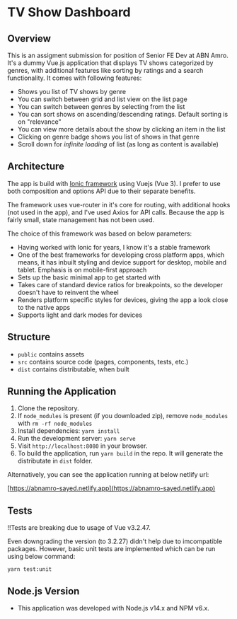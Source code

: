 # TV Show Dashboard

## Overview
This is an assigment submission for position of Senior FE Dev at ABN Amro. It's a dummy Vue.js application that displays TV shows categorized by genres, with additional features like sorting by ratings and a search functionality. It comes with following features:

- Shows you list of TV shows by genre
- You can switch between grid and list view on the list page
- You can switch between genres by selecting from the list
- You can sort shows on ascending/descending ratings. Default sorting is on "relevance"
- You can view more details about the show by clicking an item in the list
- Clicking on genre badge shows you list of shows in that genre
- Scroll down for *infinite loading* of list (as long as content is available)

## Architecture
The app is build with [Ionic framework](https://ionicframework.com) using Vuejs (Vue 3). I prefer to use both composition and options API due to their separate benefits.

The framework uses vue-router in it's core for routing, with additional hooks (not used in the app), and I've used Axios for API calls. Because the app is fairly small, state management has not been used.

The choice of this framework was based on below parameters:

- Having worked with Ionic for years, I know it's a stable framework
- One of the best frameworks for developing cross platform apps, which means, it has inbuilt styling and device support for desktop, mobile and tablet. Emphasis is on mobile-first approach
- Sets up the basic minimal app to get started with
- Takes care of standard device ratios for breakpoints, so the developer doesn't have to reinvent the wheel
- Renders platform specific styles for devices, giving the app a look close to the native apps
- Supports light and dark modes for devices

## Structure
- `public` contains assets
- `src` contains source code (pages, components, tests, etc.)
- `dist` contains distributable, when built

## Running the Application
1. Clone the repository.
2. If `node_modules` is present (if you downloaded zip), remove `node_modules` with `rm -rf node_modules`
3. Install dependencies: `yarn install`
4. Run the development server: `yarn serve`
5. Visit `http://localhost:8080` in your browser.
6. To build the application, run `yarn build` in the repo. It will generate the distributate in `dist` folder.

Alternatively, you can see the application running at below netlify url:

[https://abnamro-sayed.netlify.app](https://abnamro-sayed.netlify.app)

## Tests
!!Tests are breaking due to usage of Vue v3.2.47.

Even downgrading the version (to 3.2.27) didn't help due to imcompatible packages. 
However, basic unit tests are implemented which can be run using below command:

`yarn test:unit`

## Node.js Version
- This application was developed with Node.js v14.x and NPM v6.x.

